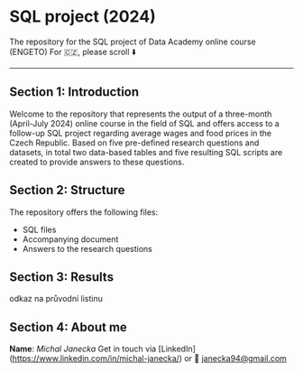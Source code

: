 # SQL project (2024)
The repository for the SQL project of Data Academy online course (ENGETO)
For :czech_republic:, please scroll :arrow_down:

---

## Section 1: Introduction
Welcome to the repository that represents the output of a three-month (April-July 2024) online course in the field of SQL and offers access to a follow-up SQL project regarding average wages and food prices in the Czech Republic. Based on five pre-defined research questions and datasets, in total two data-based tables and five resulting SQL scripts are created to provide answers to these questions.

## Section 2: Structure
The repository offers the following files:
* SQL files
* Accompanying document
* Answers to the research questions

## Section 3: Results
odkaz na průvodní listinu

## Section 4: About me
**Name**: *Michal Janecka*
Get in touch via [LinkedIn] (https://www.linkedin.com/in/michal-janecka/) or :email: janecka94@gmail.com


